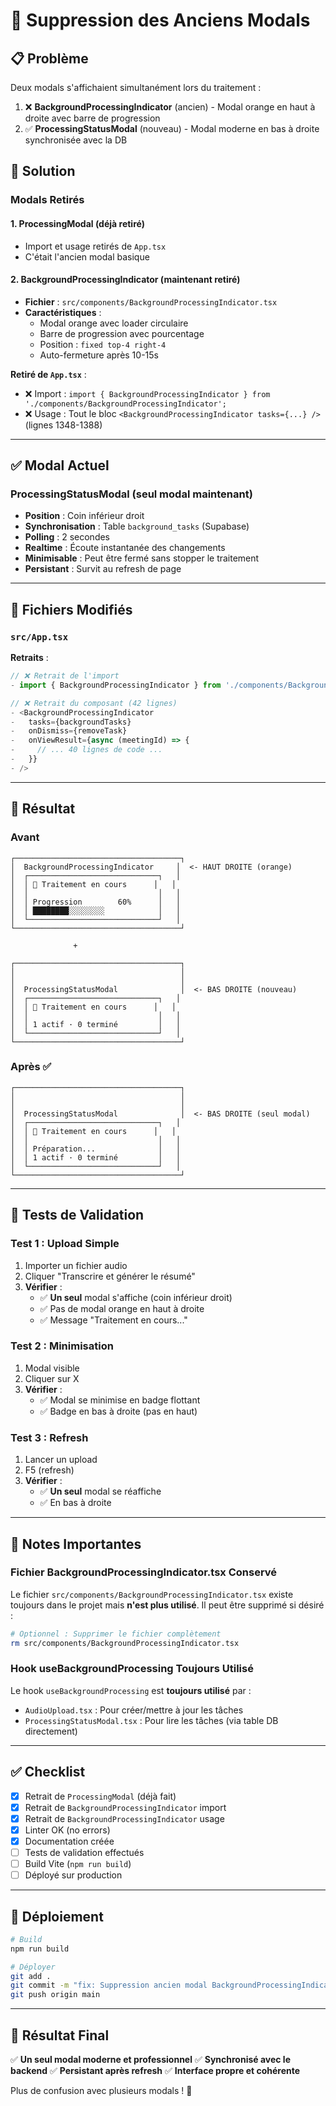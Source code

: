 # 🧹 Suppression des Anciens Modals

## 📋 Problème

Deux modals s'affichaient simultanément lors du traitement :
1. ❌ **BackgroundProcessingIndicator** (ancien) - Modal orange en haut à droite avec barre de progression
2. ✅ **ProcessingStatusModal** (nouveau) - Modal moderne en bas à droite synchronisée avec la DB

## 🔧 Solution

### Modals Retirés

#### 1. ProcessingModal (déjà retiré)
- Import et usage retirés de `App.tsx`
- C'était l'ancien modal basique

#### 2. BackgroundProcessingIndicator (maintenant retiré)
- **Fichier** : `src/components/BackgroundProcessingIndicator.tsx`
- **Caractéristiques** :
  - Modal orange avec loader circulaire
  - Barre de progression avec pourcentage
  - Position : `fixed top-4 right-4`
  - Auto-fermeture après 10-15s

**Retiré de `App.tsx`** :
- ❌ Import : `import { BackgroundProcessingIndicator } from './components/BackgroundProcessingIndicator';`
- ❌ Usage : Tout le bloc `<BackgroundProcessingIndicator tasks={...} />` (lignes 1348-1388)

---

## ✅ Modal Actuel

### ProcessingStatusModal (seul modal maintenant)
- **Position** : Coin inférieur droit
- **Synchronisation** : Table `background_tasks` (Supabase)
- **Polling** : 2 secondes
- **Realtime** : Écoute instantanée des changements
- **Minimisable** : Peut être fermé sans stopper le traitement
- **Persistant** : Survit au refresh de page

---

## 📂 Fichiers Modifiés

### `src/App.tsx`
**Retraits** :
```typescript
// ❌ Retrait de l'import
- import { BackgroundProcessingIndicator } from './components/BackgroundProcessingIndicator';

// ❌ Retrait du composant (42 lignes)
- <BackgroundProcessingIndicator
-   tasks={backgroundTasks}
-   onDismiss={removeTask}
-   onViewResult={async (meetingId) => {
-     // ... 40 lignes de code ...
-   }}
- />
```

---

## 🎯 Résultat

### Avant
```
┌─────────────────────────────────────┐
│  BackgroundProcessingIndicator     │  <- HAUT DROITE (orange)
│  ┌─────────────────────────────┐   │
│  │ 🔄 Traitement en cours      │   │
│  │                             │   │
│  │ Progression        60%      │   │
│  │ ████████░░░░░░░░            │   │
│  └─────────────────────────────┘   │
└─────────────────────────────────────┘

              +

┌─────────────────────────────────────┐
│                                     │
│                                     │
│  ProcessingStatusModal              │  <- BAS DROITE (nouveau)
│  ┌─────────────────────────────┐   │
│  │ 📄 Traitement en cours      │   │
│  │                             │   │
│  │ 1 actif · 0 terminé         │   │
│  └─────────────────────────────┘   │
└─────────────────────────────────────┘
```

### Après ✅
```
┌─────────────────────────────────────┐
│                                     │
│                                     │
│  ProcessingStatusModal              │  <- BAS DROITE (seul modal)
│  ┌─────────────────────────────┐   │
│  │ 📄 Traitement en cours      │   │
│  │                             │   │
│  │ Préparation...              │   │
│  │ 1 actif · 0 terminé         │   │
│  └─────────────────────────────┘   │
└─────────────────────────────────────┘
```

---

## 🧪 Tests de Validation

### Test 1 : Upload Simple
1. Importer un fichier audio
2. Cliquer "Transcrire et générer le résumé"
3. **Vérifier** :
   - ✅ **Un seul** modal s'affiche (coin inférieur droit)
   - ✅ Pas de modal orange en haut à droite
   - ✅ Message "Traitement en cours..."

### Test 2 : Minimisation
1. Modal visible
2. Cliquer sur X
3. **Vérifier** :
   - ✅ Modal se minimise en badge flottant
   - ✅ Badge en bas à droite (pas en haut)

### Test 3 : Refresh
1. Lancer un upload
2. F5 (refresh)
3. **Vérifier** :
   - ✅ **Un seul** modal se réaffiche
   - ✅ En bas à droite

---

## 📝 Notes Importantes

### Fichier BackgroundProcessingIndicator.tsx Conservé
Le fichier `src/components/BackgroundProcessingIndicator.tsx` existe toujours dans le projet mais **n'est plus utilisé**. Il peut être supprimé si désiré :

```bash
# Optionnel : Supprimer le fichier complètement
rm src/components/BackgroundProcessingIndicator.tsx
```

### Hook useBackgroundProcessing Toujours Utilisé
Le hook `useBackgroundProcessing` est **toujours utilisé** par :
- `AudioUpload.tsx` : Pour créer/mettre à jour les tâches
- `ProcessingStatusModal.tsx` : Pour lire les tâches (via table DB directement)

---

## ✅ Checklist

- [x] Retrait de `ProcessingModal` (déjà fait)
- [x] Retrait de `BackgroundProcessingIndicator` import
- [x] Retrait de `BackgroundProcessingIndicator` usage
- [x] Linter OK (no errors)
- [x] Documentation créée
- [ ] Tests de validation effectués
- [ ] Build Vite (`npm run build`)
- [ ] Déployé sur production

---

## 🚀 Déploiement

```bash
# Build
npm run build

# Déployer
git add .
git commit -m "fix: Suppression ancien modal BackgroundProcessingIndicator"
git push origin main
```

---

## 🎉 Résultat Final

✅ **Un seul modal moderne et professionnel**
✅ **Synchronisé avec le backend**
✅ **Persistant après refresh**
✅ **Interface propre et cohérente**

Plus de confusion avec plusieurs modals ! 🚀

